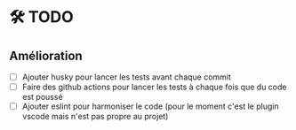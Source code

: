 # 🛠️ TODO

## Amélioration

- [ ] Ajouter husky pour lancer les tests avant chaque commit
- [ ] Faire des github actions pour lancer les tests à chaque fois que du code est poussé
- [ ] Ajouter eslint pour harmoniser le code (pour le moment c'est le plugin vscode mais n'est pas propre au projet)